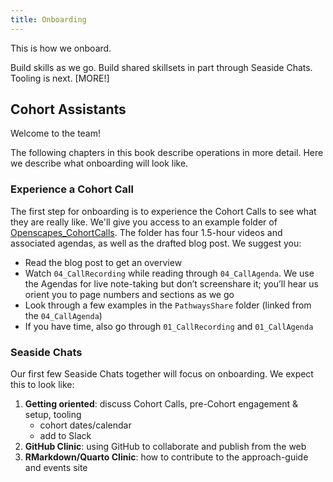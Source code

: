 ```yaml
---
title: Onboarding
---
```


This is how we onboard. 

Build skills as we go. Build shared skillsets in part through Seaside Chats. Tooling is next. [MORE!]

## Cohort Assistants

Welcome to the team! 

The following chapters in this book describe operations in more detail. Here we describe what onboarding will look like. 

### Experience a Cohort Call

The first step for onboarding is to experience the Cohort Calls to see what they are really like. We'll give you access to an example folder of [Openscapes_CohortCalls](https://drive.google.com/drive/folders/1JaQ3Dkrr7pUfesSaxqRqntGlxG0dz2nl?usp=sharing). The folder has four 1.5-hour videos and associated agendas, as well as the drafted blog post. We suggest you: 

- Read the blog post to get an overview
- Watch `04_CallRecording` while reading through `04_CallAgenda`. We use the Agendas for live note-taking but don’t screenshare it; you’ll hear us orient you to page numbers and sections as we go
- Look through a few examples in the `PathwaysShare` folder (linked from the `04_CallAgenda`)
- If you have time, also go through `01_CallRecording` and `01_CallAgenda`

### Seaside Chats

Our first few Seaside Chats together will focus on onboarding. We expect this to look like: 

1. **Getting oriented**: discuss Cohort Calls, pre-Cohort engagement & setup, tooling
    - cohort dates/calendar
    - add to Slack
1. **GitHub Clinic**: using GitHub to collaborate and publish from the web
1. **RMarkdown/Quarto Clinic**: how to contribute to the approach-guide and events site

